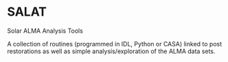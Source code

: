 # SALAT
Solar ALMA Analysis Tools

A collection of routines (programmed in IDL, Python or CASA) linked to post restorations as well as simple analysis/exploration of the ALMA data sets.
